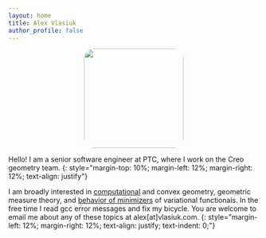 ```yaml
---
layout: home
title: Alex Vlasiuk
author_profile: false
---
```

<div style="text-align: center">
<img src="/assets/images/st_george_isl.jpg" width="200" style="border-radius: 10%;" >
</div>

Hello! I am a senior software engineer at PTC, where I work on the Creo geometry team.
{: style="margin-top: 10%; margin-left: 12%; margin-right: 12%; text-align: justify"}

I am broadly interested in [computational](/_pages/code) and convex geometry, geometric measure theory, and [behavior of minimizers](/_pages/math) of variational functionals. In the free time I read gcc error messages and fix my bicycle. You are welcome to email me about any of these topics at alex[at]vlasiuk.com.
{: style="margin-left: 12%; margin-right: 12%; text-align: justify; text-indent: 0;"} 
<br>
